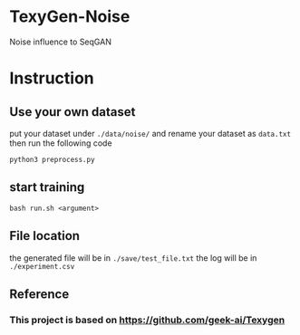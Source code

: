 # TexyGen-Noise
Noise influence to SeqGAN

# Instruction

## Use your own dataset

put your dataset under `./data/noise/`
and rename your dataset as `data.txt`
then run the following code
```
python3 preprocess.py
```

## start training

```
bash run.sh <argument>

```

## File location

the generated file will be in `./save/test_file.txt`
the log will be in `./experiment.csv`
## Reference
### This project is based on https://github.com/geek-ai/Texygen


